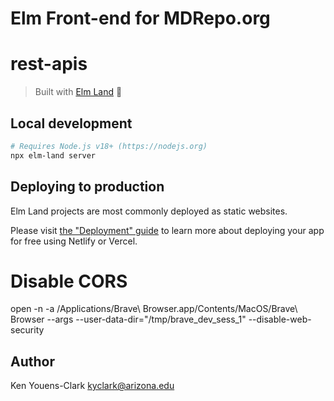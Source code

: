 # Elm Front-end for MDRepo.org

# rest-apis
> Built with [Elm Land](https://elm.land) 🌈

## Local development

```bash
# Requires Node.js v18+ (https://nodejs.org)
npx elm-land server
```

## Deploying to production

Elm Land projects are most commonly deployed as static websites. 

Please visit [the "Deployment" guide](https://elm.land/guide/deploying) to learn more
about deploying your app for free using Netlify or Vercel.

# Disable CORS

open -n -a /Applications/Brave\ Browser.app/Contents/MacOS/Brave\ Browser --args --user-data-dir="/tmp/brave_dev_sess_1" --disable-web-security

## Author

Ken Youens-Clark <kyclark@arizona.edu>
